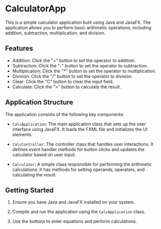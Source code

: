 # CalculatorApp

This is a simple calculator application built using Java and JavaFX. The application allows you to perform basic arithmetic operations, including addition, subtraction, multiplication, and division.

## Features

- Addition: Click the "+" button to set the operator to addition.
- Subtraction: Click the "-" button to set the operator to subtraction.
- Multiplication: Click the "*" button to set the operator to multiplication.
- Division: Click the "/" button to set the operator to division.
- Clear: Click the "C" button to clear the input field.
- Calculate: Click the "=" button to calculate the result.

## Application Structure

The application consists of the following key components:

- `CalcApplication`: The main application class that sets up the user interface using JavaFX. It loads the FXML file and initializes the UI elements.

- `CalcController`: The controller class that handles user interactions. It defines event handler methods for button clicks and updates the calculator based on user input.

- `Calculator`: A simple class responsible for performing the arithmetic calculations. It has methods for setting operands, operators, and calculating the result.

## Getting Started

1. Ensure you have Java and JavaFX installed on your system.

2. Compile and run the application using the `CalcApplication` class.

3. Use the buttons to enter equations and perform calculations.
